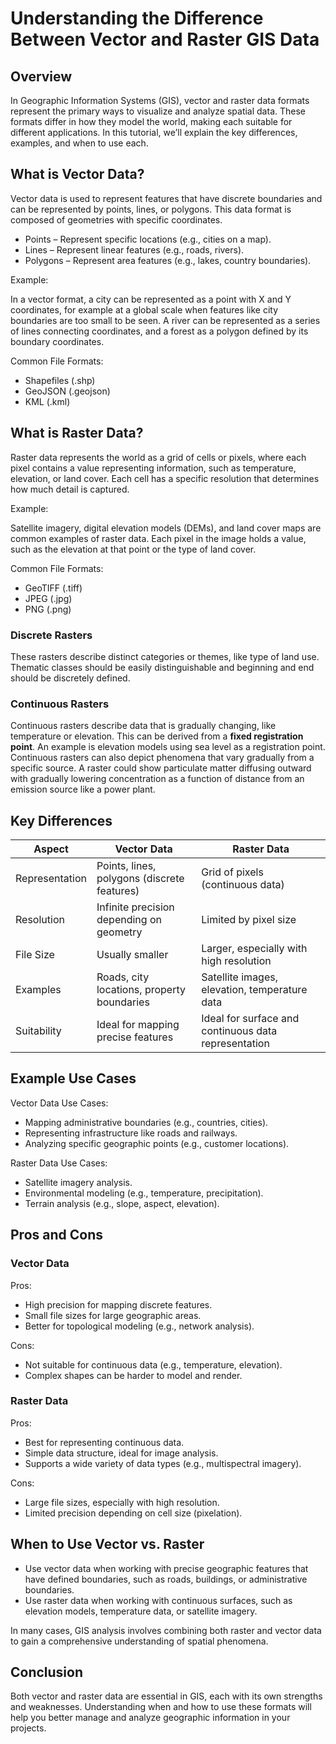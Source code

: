 # Understanding the Difference Between Vector and Raster GIS Data

## Overview

In Geographic Information Systems (GIS), vector and raster data formats represent the primary ways to visualize and analyze spatial data. These formats differ in how they model the world, making each suitable for different applications. In this tutorial, we’ll explain the key differences, examples, and when to use each.

## What is Vector Data?

Vector data is used to represent features that have discrete boundaries and can be represented by points, lines, or polygons. This data format is composed of geometries with specific coordinates.

* Points – Represent specific locations (e.g., cities on a map).
* Lines – Represent linear features (e.g., roads, rivers).
* Polygons – Represent area features (e.g., lakes, country boundaries).

Example:

In a vector format, a city can be represented as a point with X and Y coordinates, for example at a global scale when features like city boundaries are too small to be seen. A river can be represented as a series of lines connecting coordinates, and a forest as a polygon defined by its boundary coordinates.

Common File Formats:
* Shapefiles (.shp)
* GeoJSON (.geojson)
* KML (.kml)

## What is Raster Data?

Raster data represents the world as a grid of cells or pixels, where each pixel contains a value representing information, such as temperature, elevation, or land cover. Each cell has a specific resolution that determines how much detail is captured.

Example:

Satellite imagery, digital elevation models (DEMs), and land cover maps are common examples of raster data. Each pixel in the image holds a value, such as the elevation at that point or the type of land cover.

Common File Formats:
* GeoTIFF (.tiff)
* JPEG (.jpg)
* PNG (.png)

### Discrete Rasters
These rasters describe distinct categories or themes, like type of land use. Thematic classes should be easily distinguishable and beginning and end should be discretely defined.

### Continuous Rasters
Continuous rasters describe data that is gradually changing, like temperature or elevation. This can be derived from a **fixed registration point**. An example is elevation models using sea level as a registration point. Continuous rasters can also depict phenomena that vary gradually from a specific source. A raster could show particulate matter diffusing outward with gradually lowering concentration as a function of distance from an emission source like a power plant. 

## Key Differences

| Aspect |	Vector Data	| Raster Data |
|---------------|--------------------|----------------------|
| Representation | Points, lines, polygons (discrete features)	| Grid of pixels (continuous data) |
| Resolution | Infinite precision depending on geometry | Limited by pixel size |
| File Size	| Usually smaller | Larger, especially with high resolution |
| Examples | Roads, city locations, property boundaries	| Satellite images, elevation, temperature data |
| Suitability | Ideal for mapping precise features | Ideal for surface and continuous data representation |


## Example Use Cases
Vector Data Use Cases:

* Mapping administrative boundaries (e.g., countries, cities).
* Representing infrastructure like roads and railways.
* Analyzing specific geographic points (e.g., customer locations).

Raster Data Use Cases:

* Satellite imagery analysis.
* Environmental modeling (e.g., temperature, precipitation).
* Terrain analysis (e.g., slope, aspect, elevation).

## Pros and Cons

### Vector Data

Pros:

* High precision for mapping discrete features.
* Small file sizes for large geographic areas.
* Better for topological modeling (e.g., network analysis).

Cons:
* Not suitable for continuous data (e.g., temperature, elevation).
* Complex shapes can be harder to model and render.

### Raster Data

Pros:
* Best for representing continuous data.
* Simple data structure, ideal for image analysis.
* Supports a wide variety of data types (e.g., multispectral imagery).

Cons:
* Large file sizes, especially with high resolution.
* Limited precision depending on cell size (pixelation).

## When to Use Vector vs. Raster

* Use vector data when working with precise geographic features that have defined boundaries, such as roads, buildings, or administrative boundaries.
* Use raster data when working with continuous surfaces, such as elevation models, temperature data, or satellite imagery.

In many cases, GIS analysis involves combining both raster and vector data to gain a comprehensive understanding of spatial phenomena.

## Conclusion

Both vector and raster data are essential in GIS, each with its own strengths and weaknesses. Understanding when and how to use these formats will help you better manage and analyze geographic information in your projects.